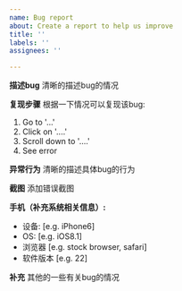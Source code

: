 ```yaml
---
name: Bug report
about: Create a report to help us improve
title: ''
labels: ''
assignees: ''

---
```


**描述bug**
清晰的描述bug的情况

**复现步骤**
根据一下情况可以复现该bug:
1. Go to '...'
2. Click on '....'
3. Scroll down to '....'
4. See error

**异常行为**
清晰的描述具体bug的行为

**截图**
添加错误截图

**手机（补充系统相关信息）:**
 - 设备: [e.g. iPhone6]
 - OS: [e.g. iOS8.1]
 - 浏览器 [e.g. stock browser, safari]
 - 软件版本 [e.g. 22]

**补充**
其他的一些有关bug的情况
